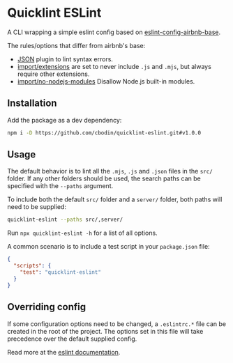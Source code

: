 Quicklint ESLint
======
A CLI wrapping a simple eslint config based on [eslint-config-airbnb-base](https://www.npmjs.com/package/eslint-config-airbnb-base).

The rules/options that differ from airbnb's base:
- [JSON](https://github.com/azeemba/eslint-plugin-json#readme) plugin to lint syntax errors.
- [import/extensions](https://github.com/benmosher/eslint-plugin-import/blob/master/docs/rules/extensions.md) are set to never include `.js` and `.mjs`, but always require other extensions. 
- [import/no-nodejs-modules](https://github.com/benmosher/eslint-plugin-import/blob/master/docs/rules/no-nodejs-modules.md) Disallow Node.js built-in modules.


Installation
------
Add the package as a dev dependency:
```bash
npm i -D https://github.com/cbodin/quicklint-eslint.git#v1.0.0
```


Usage
------
The default behavior is to lint all the `.mjs`, `.js` and `.json` files in the `src/` folder.
If any other folders should be used, the search paths can be specified with the `--paths` argument.

To include both the default `src/` folder and a `server/` folder, both paths will need to be supplied:
```bash
quicklint-eslint --paths src/,server/
```

Run `npx quicklint-eslint -h` for a list of all options.

A common scenario is to include a test script in your `package.json` file:
```json
{
  "scripts": {
    "test": "quicklint-eslint"
  }
}
```


Overriding config
------
If some configuration options need to be changed, a `.eslintrc.*` file can be created in the root of the project.
The options set in this file will take precedence over the default supplied config.

Read more at the [eslint documentation](https://eslint.org/docs/user-guide/configuring).

